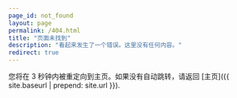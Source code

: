 ```yaml
---
page_id: not_found
layout: page
permalink: /404.html
title: "页面未找到"
description: "看起来发生了一个错误。这里没有任何内容。"
redirect: true
---
```


您将在 3 秒钟内被重定向到主页。如果没有自动跳转，请返回 [主页]({{ site.baseurl | prepend: site.url }}).
